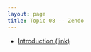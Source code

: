 ```yaml
---
layout: page
title: Topic 08 -- Zendo
---
```


* [Introduction (link)](/math180fall2022/modules/zendo/introduction)


